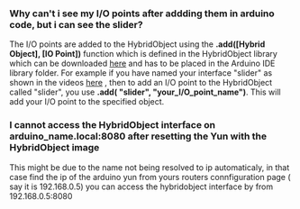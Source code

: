 ### Why can't i see my I/O points after addding them in arduino code, but i can see the slider?

The I/O points are added to the HybridObject using the **.add([Hybrid Object], [IO Point])**
function which is defined in the HybridObject library  which can be downloaded [here](http://openhybrid.org/download.html)
and has to be placed in the Arduino IDE library folder. For example if you have named your interface "slider" as shown in the videos [here](http://openhybrid.org/adding-web-content.html) , then to add an I/O point to the HybridObject called "slider", 
you use **.add( "slider", "your_I/O_point_name")**. This will add your I/O point to the specified object.


### I cannot access the HybridObject interface on arduino_name.local:8080 after resetting the Yun with the HybridObject image

 This might be due to the name not being resolved to ip automaticaly, in that case find the
     ip of the arduino yun from yours routers connfiguration page ( say it is 192.168.0.5)
     you can access the hybridobject interface by from 192.168.0.5:8080
